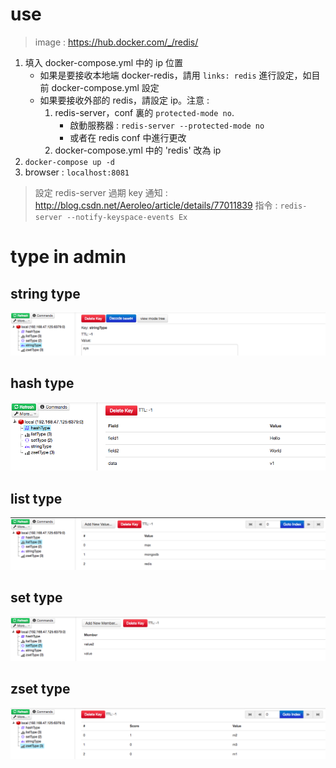 # use

> image : https://hub.docker.com/_/redis/

1. 填入 docker-compose.yml 中的 ip 位置
    - 如果是要接收本地端 docker-redis，請用 `links: redis` 進行設定，如目前 docker-compose.yml 設定
    - 如果要接收外部的 redis，請設定 ip。注意 : 
        1. redis-server，conf 裏的 `protected-mode no`. 
            - 啟動服務器 : `redis-server --protected-mode no`
            - 或者在 redis conf 中進行更改
        2. docker-compose.yml 中的 'redis' 改為 ip
2. `docker-compose up -d` 
3. browser : `localhost:8081`

> 設定 redis-server 過期 key 通知 : http://blog.csdn.net/Aeroleo/article/details/77011839
> 指令 : `redis-server --notify-keyspace-events Ex`

# type in admin

## string type
![img1](./img/stringType.png)

## hash type
![img2](./img/hashType.png)

## list type
![img3](./img/listType.png)

## set type
![img4](./img/setType.png)

## zset type
![img5](./img/zsetType.png)